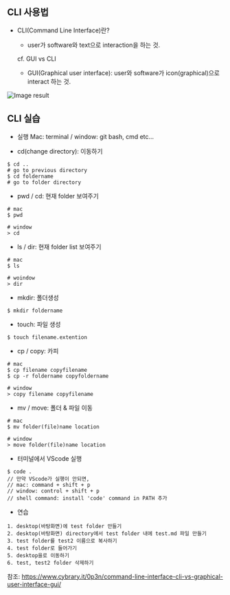 ## CLI 사용법

* CLI(Command Line Interface)란?
  * user가 software와 text으로 interaction을 하는 것.

  cf. GUI vs CLI
  * GUI(Graphical user interface): user와 software가 icon(graphical)으로 interact 하는 것.

![Image result](http://www.itrelease.com/wp-content/uploads/2017/11/GUI-vs-CLI-720x359.png)

## CLI 실습

* 실행
  Mac: terminal / window: git bash, cmd etc...


* cd(change directory): 이동하기

```
$ cd ..
# go to previous directory
$ cd foldername
# go to folder directory
```

* pwd / cd: 현재 folder 보여주기
```
# mac
$ pwd

# window
> cd
```

* ls / dir: 현재 folder list 보여주기
```
# mac
$ ls

# woindow
> dir
```

* mkdir: 폴더생성

```
$ mkdir foldername
```

* touch: 파일 생성

```
$ touch filename.extention
```

* cp / copy: 카피

```
# mac
$ cp filename copyfilename
$ cp -r foldername copyfoldername

# window
> copy filename copyfilename
```

* mv / move: 폴더 & 파일 이동

```
# mac
$ mv folder(file)name location

# window
> move folder(file)name location
```

* 터미널에서 VScode 실행

```
$ code .
// 만약 VScode가 실행이 안되면,
// mac: command + shift + p
// window: control + shift + p
// shell command: install 'code' command in PATH 추가
```

* 연습

```
1. desktop(바탕화면)에 test folder 만들기
2. desktop(바탕화면) directory에서 test folder 내에 test.md 파일 만들기
3. test folder를 test2 이름으로 복사하기
4. test folder로 들어가기
5. desktop을로 이동하기
6. test, test2 folder 삭제하기
```

참조: https://www.cybrary.it/0p3n/command-line-interface-cli-vs-graphical-user-interface-gui/

